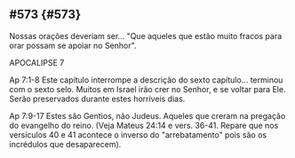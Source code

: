 ## #573 {#573}

Nossas orações deveriam ser... &quot;Que aqueles que estão muito fracos para orar possam se apoiar no Senhor&quot;.

APOCALIPSE 7

Ap 7:1-8 Este capítulo interrompe a descrição do sexto capítulo... terminou com o sexto selo. Muitos em Israel irão crer no Senhor, e se voltar para Ele. Serão preservados durante estes horríveis dias.

Ap 7:9-17 Estes são Gentios, não Judeus. Aqueles que creram na pregação do evangelho do reino. (Veja Mateus 24:14 e vers. 36-41\. Repare que nos versículos 40 e 41 acontece o inverso do &quot;arrebatamento&quot; pois são os incrédulos que desaparecem).